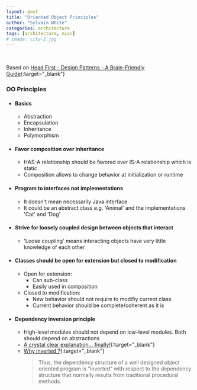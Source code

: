 ```yaml
---
layout: post
title: "Oriented Object Principles"
author: "Sylvain White"
categories: architecture
tags: [architecture, misc]
# image: city-2.jpg
---
```

<br/>


Based on [Head First - Design Patterns - A Brain-Friendly Guide](https://www.amazon.ca/Head-First-Design-Patterns-Brain-Friendly/dp/0596007124){:target="_blank"}

### OO Principles

* #### Basics
    * Abstraction
    * Encapsulation
    * Inheritance
    * Polymorphism

* #### Favor composition over inheritance
    * HAS-A relationship should be favored over IS-A relationship which is static
    * Composition allows to change behavior at initialization or runtime

* #### Program to interfaces not implementations
    * It doesn't mean necessarily Java interface
    * It could be an abstract class e.g. 'Animal' and the implementations 'Cat' and 'Dog'

* #### Strive for loosely coupled design between objects that interact
    * 'Loose coupling' means interacting objects have very little knowledge of each other

* #### Classes should be open for extension but closed to modification

    * Open for extension: 
        * Can sub-class
        * Easily used in composition
    * Closed to modification:
        * New behavior should not require to modifiy current class
        * Current behavior should be complete/coherent as it is

* #### Dependency inversion principle

    * High-level modules should not depend on low-level modules. Both should depend on abstractions 
    * [A crystal clear explanation... finally!](https://medium.com/@kedren.villena/simplifying-dependency-inversion-principle-dip-59228122649a){:target="_blank"}
    * [Why inverted ?](https://www.blinkingcaret.com/2016/01/27/inverts-dependency-inversion-principle/){:target="_blank"}
        > Thus, the dependency structure of a well designed object oriented program is “inverted” with respect to the dependency structure that normally results from traditional procedural methods.
 
